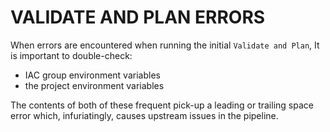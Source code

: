# VALIDATE AND PLAN ERRORS

When errors are encountered when running the initial `Validate and Plan`, It is important to double-check:

- IAC group environment variables
- the project environment variables

The contents of both of these frequent pick-up a leading or trailing space error which, infuriatingly, causes upstream issues in the pipeline.
